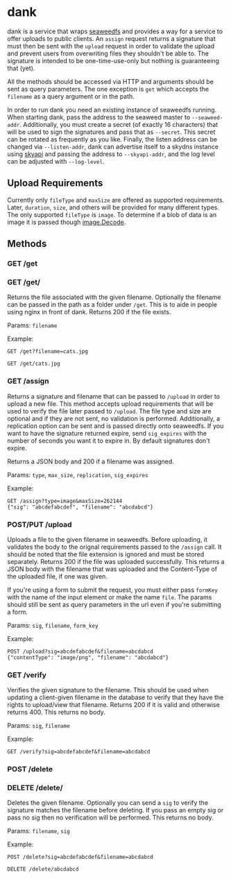 # dank

dank is a service that wraps [seaweedfs](https://github.com/chrislusf/seaweedfs)
and provides a way for a service to offer uploads to public clients. An `assign`
request returns a signature that must then be sent with the `upload` request
in order to validate the upload and prevent users from overwriting files they
shouldn't be able to. The signature is intended to be one-time-use-only but
nothing is guaranteeing that (yet).

All the methods should be accessed via HTTP and arguments should be sent as
query parameters. The one exception is `get` which accepts the `filename` as a
query argument or in the path.

In order to run dank you need an existing instance of seaweedfs running. When
starting dank, pass the address to the seaweed master to `--seaweed-addr`.
Additionally, you must create a secret (of exactly 16 characters) that will be
used to sign the signatures and pass that as `--secret`. This secret can be
rotated as frequently as you like. Finally, the listen address can be changed
via `--listen-addr`, dank can advertise itself to a skydns instance using 
[skyapi](https://github.com/mediocregopher/skyapi) and passing the address to
`--skyapi-addr`, and the log level can be adjusted with `--log-level`.

## Upload Requirements

Currently only `fileType` and `maxSize` are offered as supported requirements.
Later, `duration`, `size`, and others will be provided for many different types.
The only supported `fileType` is `image`. To determine if a blob of data is an
image it is passed though [image.Decode](https://golang.org/pkg/image/#Decode).

## Methods

### GET /get
### GET /get/<filename>

Returns the file associated with the given filename. Optionally the filename can
be passed in the path as a folder under `/get`. This is to aide in people using
nginx in front of dank. Returns 200 if the file exists.

Params: `filename`

Example:
```
GET /get?filename=cats.jpg
```
```
GET /get/cats.jpg
```

### GET /assign

Returns a signature and filename that can be passed to `/upload` in order to
upload a new file. This method accepts upload requirements that will be used to
verify the file later passed to `/upload`. The file type and size are optional
and if they are not sent, no validation is performed. Additionally, a
replication option can be sent and is passed directly onto seaweedfs. If you
want to have the signature returned expire, send `sig_expires` with the number
of seconds you want it to expire in. By default signatures don't expire.

Returns a JSON body and 200 if a filename was assigned.

Params: `type`, `max_size`, `replication`, `sig_expires`

Example:
```
GET /assign?type=image&maxSize=262144
{"sig": "abcdefabcdef", "filename": "abcdabcd"}
```

### POST/PUT /upload

Uploads a file to the given filename in seaweedfs. Before uploading, it
validates the body to the orignal requirements passed to the `/assign` call.
It should be noted that the file extension is ignored and must be stored
separately. Returns 200 if the file was uploaded successfully. This returns a
JSON body with the filename that was uploaded and the Content-Type of the
uploaded file, if one was given.

If you're using a form to submit the request, you must either pass `formKey`
with the name of the input element or make the name `file`. The params should
still be sent as query parameters in the url even if you're submitting a form.

Params: `sig`, `filename`, `form_key`

Example:
```
POST /upload?sig=abcdefabcdef&filename=abcdabcd
{"contentType": "image/png", "filename": "abcdabcd"}
```

### GET /verify

Verifies the given signature to the filename. This should be used when updating
a client-given filename in the database to verify that they have the rights to
upload/view that filename. Returns 200 if it is valid and otherwise returns 400.
This returns no body.

Params: `sig`, `filename`

Example:
```
GET /verify?sig=abcdefabcdef&filename=abcdabcd
```

### POST /delete
### DELETE /delete/<filename>

Deletes the given filename. Optionally you can send a `sig` to verify the
signature matches the filename before deleting. If you pass an empty sig or pass
no sig then no verification will be performed. This returns no body.

Params: `filename`, `sig`

Example:
```
POST /delete?sig=abcdefabcdef&filename=abcdabcd
```
```
DELETE /delete/abcdabcd
```
